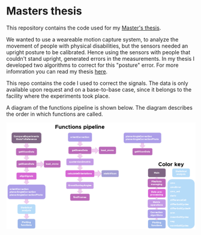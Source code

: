 # Masters thesis
This repository contains the code used for my [Master's thesis](http://hdl.handle.net/1807/70400).

We wanted to use a weareable motion capture system, to analyze the movement of people with physical disabilities, but the sensors needed an upright posture to be calibrated. Hence using the sensors with people that couldn't stand upright, generated errors in the measurements. In my thesis I developed two algorithms to correct for this "posture" error. For more infomration you can read my thesis [here](http://hdl.handle.net/1807/70400).

This repo contains the code I used to correct the signals. The data is only available upon request and on a base-to-base case, since it belongs to the facility where the experiments took place. 

A diagram of the functions pipeline is shown below. The diagram describes the order in which functions are called. 

![Figure](functions_map.PNG)

